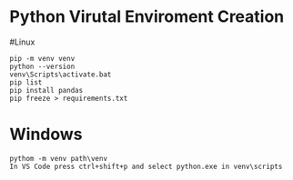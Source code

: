 # Python Virutal Enviroment Creation

#Linux
```
pip -m venv venv
python --version
venv\Scripts\activate.bat
pip list
pip install pandas
pip freeze > requirements.txt
```

# Windows

```
pythom -m venv path\venv
In VS Code press ctrl+shift+p and select python.exe in venv\scripts
```
